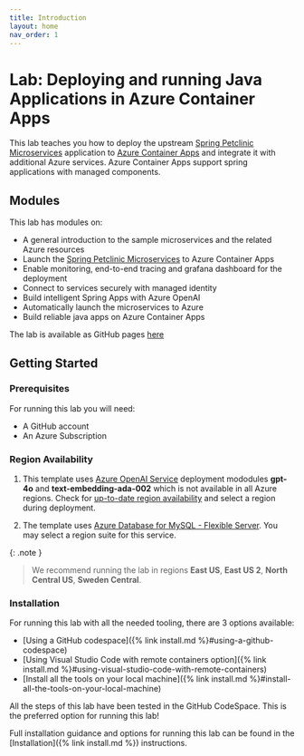 ```yaml
---
title: Introduction
layout: home
nav_order: 1
---
```


# Lab: Deploying and running Java Applications in Azure Container Apps

This lab teaches you how to deploy the upstream [Spring Petclinic Microservices](https://github.com/spring-petclinic/spring-petclinic-microservices) application to [Azure Container Apps](https://learn.microsoft.com/azure/container-apps/overview) and integrate it with additional Azure services. Azure Container Apps support spring applications with managed components.

## Modules

This lab has modules on:

* A general introduction to the sample microservices and the related Azure resources
* Launch the [Spring Petclinic Microservices](https://github.com/spring-petclinic/spring-petclinic-microservices) to Azure Container Apps
* Enable monitoring, end-to-end tracing and grafana dashboard for the deployment
* Connect to services securely with managed identity
* Build intelligent Spring Apps with Azure OpenAI
* Automatically launch the microservices to Azure
* Build reliable java apps on Azure Container Apps

The lab is available as GitHub pages [here](https://azure-samples.github.io/java-microservices-aca-lab/)

## Getting Started

### Prerequisites

For running this lab you will need:

* A GitHub account
* An Azure Subscription

### Region Availability

1. This template uses [Azure OpenAI Service](https://learn.microsoft.com/en-us/azure/ai-services/openai/overview) deployment mododules **gpt-4o** and **text-embedding-ada-002** which is not available in all Azure regions. Check for [up-to-date region availability](https://learn.microsoft.com/azure/ai-services/openai/concepts/models#standard-deployment-model-availability) and select a region during deployment.

1. The template uses [Azure Database for MySQL - Flexible Server](https://learn.microsoft.com/en-us/azure/mysql/flexible-server/overview). You may select a region suite for this service.

{: .note }
> We recommend running the lab in regions **East US**, **East US 2**, **North Central US**, **Sweden Central**.

### Installation

For running this lab with all the needed tooling, there are 3 options available:

* [Using a GitHub codespace]({% link install.md %}#using-a-github-codespace)
* [Using Visual Studio Code with remote containers option]({% link install.md %}#using-visual-studio-code-with-remote-containers)
* [Install all the tools on your local machine]({% link install.md %}#install-all-the-tools-on-your-local-machine)

All the steps of this lab have been tested in the GitHub CodeSpace. This is the preferred option for running this lab!

Full installation guidance and options for running this lab can be found in the [Installation]({% link install.md %}) instructions.
